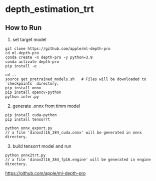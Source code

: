 # depth_estimation_trt

## How to Run

1. set target model

```
git clone https://github.com/apple/ml-depth-pro
cd ml-depth-pro
conda create -n depth-pro -y python=3.9
conda activate depth-pro
pip install -e .

cd ..
source get_pretrained_models.sh   # Files will be downloaded to `checkpoints` directory.
pip install onnx
pip install opencv-python
python infer.py
```

2. generate .onnx from timm model

```
pip install cuda-python
pip install tensorrt

python onnx_export.py
// a file 'dinov2l16_384_cuda.onnx' will be generated in onnx directory.
```

3. build tensorrt model and run

```
python onnx2trt.py
// a file 'dinov2l16_384_fp16.engine' will be generated in engine directory.
```

https://github.com/apple/ml-depth-pro

